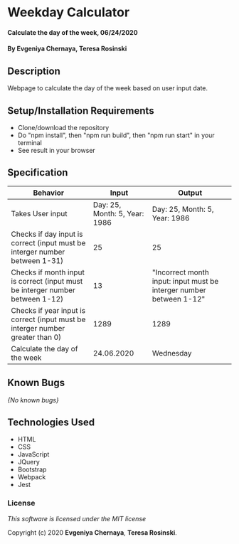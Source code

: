 # Weekday Calculator

#### Calculate the day of the week, 06/24/2020

#### By **Evgeniya Chernaya**, **Teresa Rosinski**

## Description

Webpage to calculate the day of the week based on user input date.

## Setup/Installation Requirements

* Clone/download the repository
* Do "npm install", then "npm run build", then "npm run start" in your terminal
* See result in your browser

## Specification

| Behavior | Input | Output|
|----------|-------|-------|
| Takes User input | Day: 25, Month: 5, Year: 1986 | Day: 25, Month: 5, Year: 1986 |
| Checks if day input is correct (input must be interger number between 1-31) | 25 | 25 |
| Checks if month input is correct (input must be interger number between 1-12) | 13 | "Incorrect month input: input must be interger number between 1-12" |
| Checks if year input is correct (input must be interger number greater than 0) | 1289 | 1289 |
| Calculate the day of the week | 24.06.2020 | Wednesday |

## Known Bugs

_{No known bugs}_

## Technologies Used

  * HTML
  * CSS
  * JavaScript
  * JQuery
  * Bootstrap
  * Webpack
  * Jest

### License

_This software is licensed under the MIT license_

Copyright (c) 2020 **Evgeniya Chernaya**, **Teresa Rosinski**.